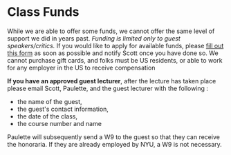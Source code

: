 # Class Funds

While we are able to offer some funds, we cannot offer the same level of support we did in years past. _Funding is limited only to guest speakers/critics._ If you would like to apply for available funds, please [fill out this form](https://forms.gle/JeRHf4t98wxq5hLe9) as soon as possible and notify Scott once you have done so. We cannot purchase gift cards, and folks must be US residents, or able to work for any employer in the US to receive compensation

**If you have an approved guest lecturer**, after the lecture has taken place please email Scott, Paulette, and the guest lecturer with the following : 
* the name of the guest, 
* the guest's contact information,
* the date of the class, 
* the course number and name 

Paulette will subsequently send a W9 to the guest so that they can receive the honoraria. If they are already employed by NYU, a W9 is not necessary.
